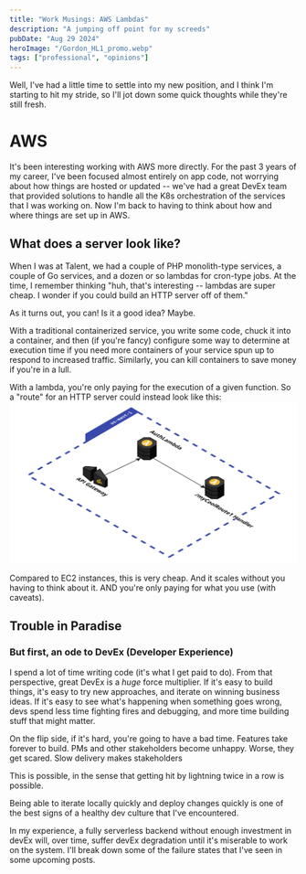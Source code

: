 ```yaml
---
title: "Work Musings: AWS Lambdas"
description: "A jumping off point for my screeds"
pubDate: "Aug 29 2024"
heroImage: "/Gordon_HL1_promo.webp"
tags: ["professional", "opinions"]
---
```




Well, I've had a little time to settle into my new position, and I think I'm starting to hit my stride, so I'll jot down some quick thoughts while they're still fresh. 

# AWS

It's been interesting working with AWS more directly. For the past 3 years of my career, I've been focused almost entirely on app code, not worrying about how things are hosted or updated -- we've had a great DevEx team that provided solutions to handle all the K8s orchestration of the services that I was working on. Now I'm back to having to think about how and where things are set up in AWS. 

## What does a server look like?

When I was at Talent, we had a couple of PHP monolith-type services, a couple of Go services, and a dozen or so lambdas for cron-type jobs. At the time, I remember thinking "huh, that's interesting -- lambdas are super cheap. I wonder if you could build an HTTP server off of them."

As it turns out, you can! Is it a good idea? Maybe.

With a traditional containerized service, you write some code, chuck it into a container, and then (if you're fancy) configure some way to determine at execution time if you need more containers of your service spun up to respond to increased traffic. Similarly, you can kill containers to save money if you're in a lull.

With a lambda, you're only paying for the execution of a given function. So a "route" for an HTTP server could instead look like this:
![cool](../../../public/API-to-Lambda.svg)

Compared to EC2 instances, this is very cheap. And it scales without you having to think about it. AND you're only paying for what you use (with caveats). 

## Trouble in Paradise

### But first, an ode to DevEx (Developer Experience)

I spend a lot of time writing code (it's what I get paid to do). From that perspective, great DevEx is a _huge_ force multiplier. If it's easy to build things, it's easy to try new approaches, and iterate on winning business ideas. If it's easy to see what's happening when something goes wrong, devs spend less time fighting fires and debugging, and more time building stuff that might matter.

On the flip side, if it's hard, you're going to have a bad time. Features take forever to build. PMs and other stakeholders become unhappy. Worse, they get scared. Slow delivery makes stakeholders 

This is possible, in the sense that getting hit by lightning twice in a row is possible. 

Being able to iterate locally quickly and deploy changes quickly is one of the best signs of a healthy dev culture that I've encountered. 

In my experience, a fully serverless backend without enough investment in devEx will, over time, suffer devEx degradation until it's miserable to work on the system. I'll break down some of the failure states that I've seen in some upcoming posts.



